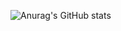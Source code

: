 ![Anurag's GitHub stats](https://github-readme-stats.vercel.app/api?username=chrisng2008&show_icons=true&theme=Merko)
